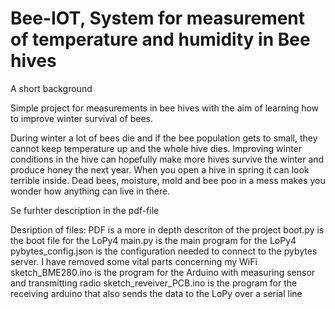# Bee-IOT, System for measurement of temperature and humidity in Bee hives
A short background

Simple project for measurements in bee hives with the aim of learning how to improve winter survival of bees.

During winter a lot of bees die and if the bee population gets to small, they cannot keep temperature up and the whole hive dies. Improving winter conditions in the hive can hopefully make more hives survive the winter and produce honey the next year. When you open a hive in spring it can look terrible inside. Dead bees, moisture, mold and bee poo in a mess makes you wonder how anything can live in there.

Se furhter description in the pdf-file

Desription of files:
PDF is a more in depth descriton of the project
boot.py is the boot file for the LoPy4
main.py is the main program for the LoPy4
pybytes_config.json is the configuration needed to connect to the pybytes server. I have removed some vital parts concerning my WiFi
sketch_BME280.ino is the program for the Arduino with measuring sensor and transmitting radio
sketch_reveiver_PCB.ino is the program for the receiving arduino that also sends the data to the LoPy over a serial line
